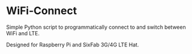 # WiFi-Connect
Simple Python script to programmatically connect to and switch between WiFi and LTE.  

Designed for Raspberry Pi and SixFab 3G/4G LTE Hat.
